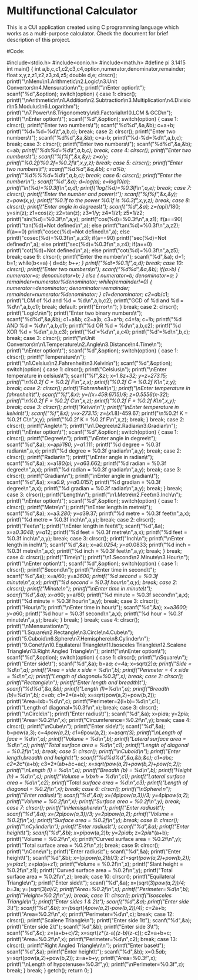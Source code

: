 # Multifunctional Calculator
This is a CUI application created using C programming language which works as a multi-purpose calculator. Check the document for brief description of this project.

#Code:

#include<stdio.h>
#include<conio.h>
#include<math.h>
#define pi 3.1415
int main()
{
int a,b,c,c1,c2,c3,c4,option,numerator,denominator,remainder;
float x,y,z,z1,z2,z3,z4,z5;
double d,e;
clrscr();
printf("\nMenu\n1.Arithmetic\n2.Logic\n3.Unit Convertors\n4.Mensuration\n");
printf("\nEnter option\t");
scanf("%d",&option);
switch(option)
{
case 1:
clrscr();
printf("\nArithmetic\n\n1.Addition\n2.Subtraction\n3.Multiplication\n4.Division\n5.Modulus\n6.Logarithm");
printf("\n7.Power\n8.Trigonometry\n\9.Factorial\n10.LCM & GCD\n");
printf("\nEnter option\t");
scanf("%d",&option);
switch(option)
{
case 1:
clrscr();
printf("Enter two numbers\t");
scanf("%d%d",&a,&b);
c=a+b;
printf("%d+%d=%d\t",a,b,c);
break;
case 2:
clrscr();
printf("Enter two numbers\t");
scanf("%d%d",&a,&b);
c=a-b;
printf("%d-%d=%d\t",a,b,c);
break;
case 3:
clrscr();
printf("Enter two numbers\t");
scanf("%d%d",&a,&b);
c=a*b;
printf("%dx%d=%d\t",a,b,c);
break;
case 4:
clrscr();
printf("Enter two numbers\t");
scanf("%f%f",&x,&y);
z=x/y;
printf("%0.2f/%0.2f=%0.2f\t",x,y,z);
break;
case 5:
clrscr();
printf("Enter two numbers\t");
scanf("%d%d",&a,&b);
c=a%b;
printf("%d%%%d=%d\t",a,b,c);
break;
case 6:
clrscr();
printf("Enter the number\n");
scanf("%d",&a);
d=log(a);
e=log10(a);
printf("ln(%d)=%0.3lf\n",a,d);
printf("log(%d)=%0.3lf\n",a,e);
break;
case 7:
clrscr();
printf("Enter the number and power\t");
scanf("%f%f",&x,&y);
z=pow(x,y);
printf("%0.1f to the power %0.1f is %0.3f",x,y,z);
break;
case 8:
clrscr();
printf("Enter angle in degrees\t");
scanf("%d",&a);
z=(a*pi)/180;
y=sin(z);
z1=cos(z);
z2=tan(z);
z3=1/y;
z4=1/z1;
z5=1/z2;
printf("sin(%d)=%0.3f\n",a,y);
printf("cos(%d)=%0.3f\n",a,z1);
if(a==90)
printf("tan(%d)=Not defined\n",a);
else
printf("tan(%d)=%0.3f\n",a,z2);
if(a==0)
printf("cosec(%d)=Not defined\n",a);
else
printf("cosec(%d)=%0.3f\n",a,z3);
if(a==90)
printf("sec(%d)=Not defined\n",a);
else
printf("sec(%d)=%0.3f\n",a,z4);
if(a==0)
printf("cot(%d)=Not defined\n",a);
else
printf("cot(%d)=%0.3f\n",a,z5);
break;
case 9:
clrscr();
printf("Enter the number\n");
scanf("%d",&a);
d=1;
b=1;
while(b<=a)
{
d=d*b;
b++;
}
printf("%d!=%0.1lf",a,d);
break;
case 10:
clrscr();
printf("Enter two numbers\n");
scanf("%d%d",&a,&b);
if(a>b)
{
numerator=a;
denominator=b;
}
else
{
numerator=b;
denominator=a;
}
remainder=numerator%denominator;
while(remainder!=0)
{
numerator=denominator;
denominator=remainder;
remainder=numerator%denominator;
}
c1=denominator;
c2=a*b/c1;
printf("LCM of %d and %d = %d\n",a,b,c2);
printf("GCD of %d and %d = %d\n",a,b,c1);
break;
default:
printf("Error\n");
}
break;
case 2:
clrscr();
printf("Logic\n\n");
printf("Enter two binary numbers\t");
scanf("%d%d",&a,&b);
c1=a&b;
c2=a|b;
c3=a^b;
c4=!a;
c=!b;
printf("%d AND %d = %d\n",a,b,c1);
printf("%d OR %d = %d\n",a,b,c2);
printf("%d XOR %d = %d\n",a,b,c3);
printf("%d'=%d\n",a,c4);
printf("%d'=%d\n",b,c);
break;
case 3:
clrscr();
printf("\nUnit Convertors\n\n1.Temperature\n2.Angle\n3.Distance\n4.Time\n");
printf("\nEnter option\t");
scanf("%d",&option);
switch(option)
{
case 1:
clrscr();
printf("Temperature\n");
printf("\n1.Celsius\n2.Fahrenheit\n3.Kelvin\n");
scanf("%d",&option);
switch(option)
{
case 1:
clrscr();
printf("Celsius\n");
printf("\nEnter temperature in celsius\t");
scanf("%f",&z);
x=1.8*z+32;
y=z+273.15;
printf("\n%0.2f C = %0.2f F\n",z,x);
printf("%0.2f C = %0.2f K\n",z,y);
break;
case 2:
clrscr();
printf("Fahrenheit\n");
printf("\nEnter temperature in fahrenheit\t");
scanf("%f",&x);
y=((x+459.67)*5)/9;
z=0.5556*(x-32);
printf("\n%0.2f F = %0.2f C\n",x,z);
printf("%0.2f F = %0.2f K\n",x,y);
break;
case 3:
clrscr();
printf("Kelvin\n");
printf("\nEnter temperature in kelvin\t");
scanf("%f",&x);
y=x-273.15;
z=(x*1.8)-459.67;
printf("\n%0.2f K = %0.2f C\n",x,y);
printf("%0.2f K = %0.2f F\n",x,z);
break;
}
break;
case 2:
clrscr();
printf("Angle\n");
printf("\n1.Degree\n2.Radian\n3.Gradian\n");
printf("\nEnter option\t");
scanf("%d",&option);
switch(option)
{
case 1:
clrscr();
printf("Degree\n");
printf("\nEnter angle in degree\t");
scanf("%d",&a);
x=a*pi/180;
y=a*1.111;
printf("%d degree = %0.3f radian\n",a,x);
printf("%d degree = %0.3f gradian\n",a,y);
break;
case 2:
clrscr();
printf("Radian\n");
printf("\nEnter angle in radian\t");
scanf("%d",&a);
x=a*180/pi;
y=a*63.662;
printf("%d radian = %0.3f degree\n",a,x);
printf("%d radian = %0.3f gradian\n",a,y);
break;
case 3:
clrscr();
printf("Gradian\n");
printf("\nEnter angle in gradian\t");
scanf("%d",&a);
x=a*0.9;
y=a*0.0157;
printf("%d gradian = %0.3f degree\n",a,x);
printf("%d gradian = %0.3f radian\n",a,y);
break;
}
break;
case 3:
clrscr();
printf("Length\n");
printf("\n1.Metre\n2.Feet\n3.Inch\n");
printf("\nEnter option\t");
scanf("%d",&option);
switch(option)
{
case 1:
clrscr();
printf("Metre\n");
printf("\nEnter length in metre\t");
scanf("%d",&a);
x=a*3.280;
y=a*39.37;
printf("%d metre = %0.3f feet\n",a,x);
printf("%d metre = %0.3f inch\n",a,y);
break;
case 2:
clrscr();
printf("Feet\n");
printf("\nEnter length in feet\t");
scanf("%d",&a);
x=a*0.3048;
y=a*12;
printf("%d feet = %0.3f metre\n",a,x);
printf("%d feet = %0.3f inch\n",a,y);
break;
case 3:
clrscr();
printf("Inch\n");
printf("\nEnter length in inch\t");
scanf("%d",&a);
x=a*0.0254;
y=a*0.0833;
printf("%d inch = %0.3f metre\n",a,x);
printf("%d inch = %0.3f feet\n",a,y);
break;
}
break;
case 4:
clrscr();
printf("Time\n");
printf("\n1.Second\n2.Minute\n3.Hour\n");
printf("\nEnter option\t");
scanf("%d",&option);
switch(option)
{
case 1:
clrscr();
printf("Second\n");
printf("\nEnter time in second\t");
scanf("%d",&a);
x=a/60;
y=a*3600;
printf("%d second = %0.3f minute\n",a,x);
printf("%d second = %0.3f hour\n",a,y);
break;
case 2:
clrscr();
printf("Minute\n");
printf("\nEnter time in minute\t");
scanf("%d",&a);
x=a*60;
y=a/60;
printf("%d minute = %0.3f second\n",a,x);
printf("%d minute = %0.3f hour\n",a,y);
break;
case 3:
clrscr();
printf("Hour\n");
printf("\nEnter time in hour\t");
scanf("%d",&a);
x=a*3600;
y=a*60;
printf("%d hour = %0.3f second\n",a,x);
printf("%d hour = %0.3f minute\n",a,y);
break;
}
break;
}
break;
case 4:
clrscr();
printf("\nMensuration\n");
printf("1.Square\n2.Rectangle\n3.Circle\n4.Cube\n");
printf("5.Cuboid\n6.Sphere\n7.Hemisphere\n8.Cylinder\n");
printf("9.Cone\t\n10.Equilateral Triangle\n11.Isosceles Triangle\n12.Scalene Triangle\n13.Right Angled Triangle\n");
printf("\n\nEnter option\t");
scanf("%d",&option);
switch(option)
{
case 1:
clrscr();
printf("\nSquare\n");
printf("Enter side\t");
scanf("%d",&a);
b=a*a;
c=4*a;
x=sqrt(2)*a;
printf("Side = %d\n",a);
printf("Area = side x side = %d\n",b);
printf("Perimeter = 4 x side = %d\n",c);
printf("Length of diagonal=%0.3f",x);
break;
case 2:
clrscr();
printf("Rectangle\n");
printf("Enter length and breadth\t");
scanf("%d%d",&a,&b);
printf("Length (l)=%d\n",a);
printf("Breadth (b)=%d\n",b);
c=a*b;
c1=2*(a+b);
x=sqrt(pow(a,2)+pow(b,2));
printf("Area=lxb=%d\n",c);
printf("Perimeter=2(l+b)=%d\n",c1);
printf("Length of diagonal=%0.3f\n",x);
break;
case 3:
clrscr();
printf("\nCircle\n");
printf("Enter radius\t");
scanf("%d",&a);
x=pi*a*a;
y=2*pi*a;
printf("Area=%0.2f\n",x);
printf("Circumference=%0.2f\n",y);
break;
case 4:
clrscr();
printf("\nCube\n");
printf("Enter side\t");
scanf("%d",&a);
b=pow(a,3);
c=4*pow(a,2);
c1=6*pow(a,2);
x=a*sqrt(3);
printf("\nLength of face = %d\n",a);
printf("Volume = %d\n",b);
printf("Lateral surface area = %d\n",c);
printf("Total surface area = %d\n",c1);
printf("Length of diagonal = %0.2f\n",x);
break;
case 5:
clrscr();
printf("\nCuboid\n");
printf("Enter length,breadth and height\t");
scanf("%d%d%d",&a,&b,&c);
c1=a*b*c;
c2=2*c*(a+b);
c3=2*(a*b+b*c+a*c);
x=sqrt(pow(a,2)+pow(b,2)+pow(c,2));
printf("\nLength (l) = %d\n",a);
printf("Breadth (b) = %d\n",b);
printf("Height (h) = %d\n",c);
printf("Volume = lxbxh = %d\n",c1);
printf("Lateral surface area = %d\n",c2);
printf("Total surface area = %d\n",c3);
printf("Length of diagonal = %0.2f\n",x);
break;
case 6:
clrscr();
printf("\nSphere\n");
printf("Enter radius\t");
scanf("%d",&a);
x=(4*pi*pow(a,3))/3;
y=4*pi*pow(a,2);
printf("Volume = %0.2f\n",x);
printf("Surface area = %0.2f\n",y);
break;
case 7:
clrscr();
printf("\nHemisphere\n");
printf("Enter radius\t");
scanf("%d",&a);
x=(2*pi*pow(a,3))/3;
y=2*pi*pow(a,2);
printf("Volume = %0.2f\n",x);
printf("Surface area = %0.2f\n",y);
break;
case 8:
clrscr();
printf("\nCylinder\n");
printf("Enter radius\t");
scanf("%d",&a);
printf("Enter height\t");
scanf("%d",&b);
x=pi*pow(a,2)*b;
y=2*pi*a*b;
z=2*pi*a*(a+b);
printf("Volume = %0.2f\n",x);
printf("Curved surface area = %0.2f\n",y);
printf("Total surface area = %0.2f\n",z);
break;
case 9:
clrscr();
printf("\nCone\n");
printf("Enter radius\t");
scanf("%d",&a);
printf("Enter height\t");
scanf("%d",&b);
x=(pi*pow(a,2)*b)/3;
z1=sqrt(pow(a,2)+pow(b,2));
y=pi*a*z1;
z=pi*a*(a+z1);
printf("Volume = %0.2f\n",x);
printf("Slant height = %0.2f\n",z1);
printf("Curved surface area = %0.2f\n",y);
printf("Total surface area = %0.2f\n",z);
break;
case 10:
clrscr();
printf("Equilateral Triangle\n");
printf("Enter side\t");
scanf("%d",&a);
x=(sqrt(3)*pow(a,2))/4;
b=3*a;
y=(sqrt(3)*a)/2;
printf("Area=%0.2f\n",x);
printf("Perimeter=%d\n",b);
printf("Height=%0.2f\n",y);
break;
case 11:
clrscr();
printf("Isosceles Triangle\n");
printf("Enter sides 1 & 2\t");
scanf("%d",&a);
printf("Enter side 3\t");
scanf("%d",&b);
x=(b*sqrt(4*pow(a,2)-pow(b,2))/4);
c=2*a+b;
printf("Area=%0.2f\n",x);
printf("Perimeter=%d\n",c);
break;
case 12:
clrscr();
printf("Scalene Triangle\n");
printf("Enter side 1\t");
scanf("%d",&a);
printf("Enter side 2\t");
scanf("%d",&b);
printf("Enter side 3\t");
scanf("%d",&c);
z=(a+b+c)/2;
x=sqrt(z*(z-a)*(z-b)*(z-c));
c2=a+b+c;
printf("Area=%0.2f\n",x);
printf("Perimeter=%d\n",c2);
break;
case 13:
clrscr();
printf("Right Angled Triangle\n\n");
printf("Enter base\t");
scanf("%d",&a);
printf("Enter height\t");
scanf("%d",&b);
x=0.5*a*b;
y=sqrt(pow(a,2)+pow(b,2));
z=a+b+y;
printf("Area=%0.3f",x);
printf("\nLength of hypotenuse=%0.3f",y);
printf("\nPerimeter=%0.3f",z);
break;
}
break;
}
getch();
return 0;
}
